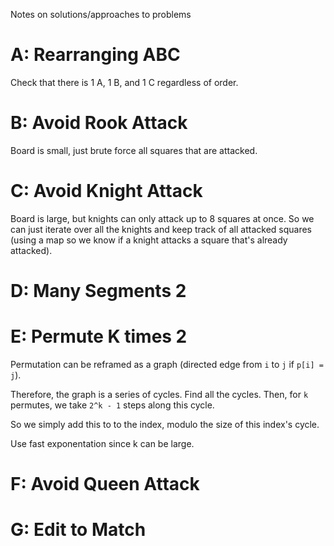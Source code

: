 Notes on solutions/approaches to problems

# A: Rearranging ABC
Check that there is 1 A, 1 B, and 1 C regardless of order.

# B: Avoid Rook Attack
Board is small, just brute force all squares that are attacked.

# C: Avoid Knight Attack
Board is large, but knights can only attack up to 8 squares at once. So we can just iterate over all the knights and keep track of all attacked squares (using a map so we know if a knight attacks a square that's already attacked).

# D: Many Segments 2

# E: Permute K times 2
Permutation can be reframed as a graph (directed edge from `i` to `j` if `p[i] = j`).

Therefore, the graph is a series of cycles. Find all the cycles. Then, for `k` permutes, we take `2^k - 1` steps along this cycle.

So we simply add this to to the index, modulo the size of this index's cycle.

Use fast exponentation since k can be large.

# F: Avoid Queen Attack

# G: Edit to Match